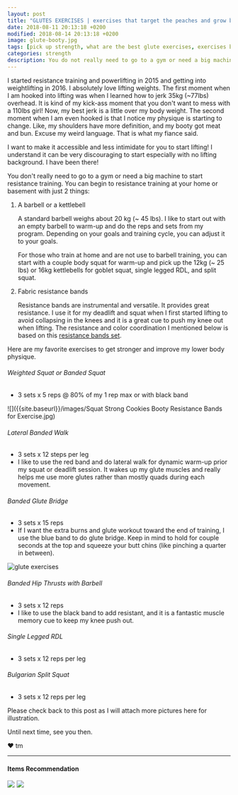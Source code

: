 ```yaml
---
layout: post
title: "GLUTES EXERCISES | exercises that target the peaches and grow booty without machine."
date: 2018-08-11 20:13:18 +0200
modified: 2018-08-14 20:13:18 +0200
image: glute-booty.jpg
tags: [pick up strength, what are the best glute exercises, exercises build glutes, exercise works the gluteus medius, best glutes exercises to grow your glute, training programs, lower body exercises, resistance training, resistance band, booty band, RDL, glute bridge, squat, Bulgarian split squat, hip thrusts, gain muscle,fitness motivation,health,physique]
categories: strength
description: You do not really need to go to a gym or need a big machine to start resistance training. You can begin to resistance training at your home or basement with just 2 things.
---
```


I started resistance training and powerlifting in 2015 and getting into weightlifting in 2016. I absolutely love lifting weights. The first moment when I am hooked into lifting was when I learned how to jerk 35kg (~77lbs) overhead. It is kind of my kick-ass moment that you don't want to mess with a 110lbs girl! Now, my best jerk is a little over my body weight. The second moment when I am even hooked is that I notice my physique is starting to change. Like, my shoulders have more definition, and my booty got meat and bun. Excuse my weird language. That is what my fiance said. 

I want to make it accessible and less intimidate for you to start lifting! I understand it can be very discouraging to start especially with no lifting background. I have been there!

You don't really need to go to a gym or need a big machine to start resistance training. You can begin to resistance training at your home or basement with just 2 things:

1. A barbell or a kettlebell

    A standard barbell weighs about 20 kg (~ 45 lbs). I like to start out with an empty barbell to warm-up and do the reps and sets from my program. Depending on your goals and training cycle, you can adjust it to your goals.

    For those who train at home and are not use to barbell training, you can start with a couple body squat for warm-up and pick up the 12kg (~ 25 lbs) or 16kg kettlebells for goblet squat, single legged RDL, and split squat. 

2. Fabric resistance bands
    
    Resistance bands are instrumental and versatile. It provides great resistance. I use it for my deadlift and squat when I first started lifting to avoid collapsing in the knees and it is a great cue to push my knee out when lifting. The resistance and color coordination I mentioned below is based on this [resistance bands set][resistance-band]. 

Here are my favorite exercises to get stronger and improve my lower body physique.


###### Weighted Squat or Banded Squat

* 3 sets x 5 reps @ 80% of my 1 rep max or with black band 

![]({{site.baseurl}}/images/Squat Strong Cookies Booty Resistance Bands for Exercise.jpg)

###### Lateral Banded Walk

* 3 sets x 12 steps per leg
* I like to use the red band and do lateral walk for dynamic warm-up prior my squat or deadlift session. It wakes up my glute muscles and really helps me use more glutes rather than mostly quads during each movement. 

###### Banded Glute Bridge

* 3 sets x 15 reps
* If I want the extra burns and glute workout toward the end of training, I use the blue band to do glute bridge. Keep in mind to hold for couple seconds at the top and squeeze your butt chins (like pinching a quarter in between).

![]({{site.baseurl}}/images/glute-bridge.jpg "glute exercises")

###### Banded Hip Thrusts with Barbell

* 3 sets x 12 reps
* I like to use the black band to add resistant, and it is a fantastic muscle memory cue to keep my knee push out. 

###### Single Legged RDL

* 3 sets x 12 reps per leg

###### Bulgarian Split Squat

* 3 sets x 12 reps per leg

Please check back to this post as I will attach more pictures here for illustration. 

Until next time, see you then.

❤ tm


***

#### Items Recommendation

[resistance-band]: https://www.amazon.com/s/ref=nb_sb_noss?url=search-alias%3Dsporting&field-keywords=Strong+Cookies+Booty+Resistance+Bands+for+Exercise+%26+Warm-Up+-+Great+for+Squat%2C+Lunges%2C+Hip+Thrusts%2C+Glute+Bridge%2C+Monster+Walk+-+Non-Slip+Design+%28Set+of+3%29

<a target="_blank"  href="https://www.amazon.com/gp/product/B0093CMZ04/ref=as_li_tl?ie=UTF8&camp=1789&creative=9325&creativeASIN=B0093CMZ04&linkCode=as2&tag=pickupstrengt-20&linkId=777a6045bbf3b4a0dcd271e97ab89e20"><img border="0" src="//ws-na.amazon-adsystem.com/widgets/q?_encoding=UTF8&MarketPlace=US&ASIN=B0093CMZ04&ServiceVersion=20070822&ID=AsinImage&WS=1&Format=_SL110_&tag=pickupstrengt-20" ></a><img src="//ir-na.amazon-adsystem.com/e/ir?t=pickupstrengt-20&l=am2&o=1&a=B0093CMZ04" width="1" height="1" border="0" alt="" style="border:none !important; margin:0px !important;" />
<a target="_blank"  href="https://www.amazon.com/gp/product/B07DR3PJDC/ref=as_li_tl?ie=UTF8&camp=1789&creative=9325&creativeASIN=B07DR3PJDC&linkCode=as2&tag=pickupstrengt-20&linkId=4d5acd981dbbc3e377d6512f85c7d935"><img border="0" src="//ws-na.amazon-adsystem.com/widgets/q?_encoding=UTF8&MarketPlace=US&ASIN=B07DR3PJDC&ServiceVersion=20070822&ID=AsinImage&WS=1&Format=_SL160_&tag=pickupstrengt-20" ></a><img src="//ir-na.amazon-adsystem.com/e/ir?t=pickupstrengt-20&l=am2&o=1&a=B07DR3PJDC" width="1" height="1" border="0" alt="" style="border:none !important; margin:0px !important;" />